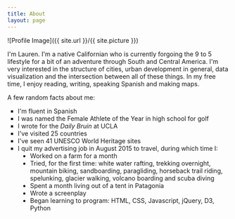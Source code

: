```yaml
---
title: About
layout: page
---
```

![Profile Image]({{ site.url }}/{{ site.picture }})

<p>I'm Lauren. I'm a native Californian who is currently forgoing the 9 to 5 lifestyle for a bit of an adventure through South and Central America. I'm very interested in the structure of cities, urban development in general, data visualization and the intersection between all of these things. In my free time, I enjoy reading, writing, speaking Spanish and making maps.</p>

<p>A few random facts about me: </p>

<ul class="skill-list">
    <li type="square">I'm fluent in Spanish</li>
    <li type="square">I was named the Female Athlete of the Year in high school for golf</li>
    <li type="square">I wrote for the <em> Daily Bruin </em> at UCLA </li>
    <li type="square">I've visited 25 countries</li> <!-- through Guatemala -->
    <li type="square">I've seen 41 UNESCO World Heritage sites</li> <!-- through Guatemala -->
    <li type="square">I quit my advertising job in August 2015 to travel, during which time I:</li>
    <li style="margin-left: 2em">Worked on a farm for a month</li>
    <li style="margin-left: 2em">Tried, for the first time: white water rafting, trekking overnight, mountain biking, sandboarding, paragliding, horseback trail riding, spelunking, glacier walking, volcano boarding and scuba diving</li>
    <li style="margin-left: 2em">Spent a month living out of a tent in Patagonia</li>
	<li style="margin-left: 2em">Wrote a screenplay</li>
	<li style="margin-left: 2em">Began learning to program: HTML, CSS, Javascript, jQuery, D3, Python</li>
</ul>

